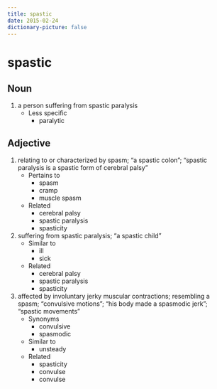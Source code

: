 ```yaml
---
title: spastic
date: 2015-02-24
dictionary-picture: false
---
```


# spastic


## Noun

1. a person suffering from spastic paralysis
	- Less specific
		- paralytic

## Adjective

1. relating to or characterized by spasm; “a spastic colon”; “spastic paralysis is a spastic form of cerebral palsy”
	- Pertains to
		- spasm
		- cramp
		- muscle spasm
	- Related
		- cerebral palsy
		- spastic paralysis
		- spasticity
2. suffering from spastic paralysis; “a spastic child”
	- Similar to
		- ill
		- sick
	- Related
		- cerebral palsy
		- spastic paralysis
		- spasticity
3. affected by involuntary jerky muscular contractions; resembling a spasm; “convulsive motions”; “his body made a spasmodic jerk”; “spastic movements”
	- Synonyms
		- convulsive
		- spasmodic
	- Similar to
		- unsteady
	- Related
		- spasticity
		- convulse
		- convulse